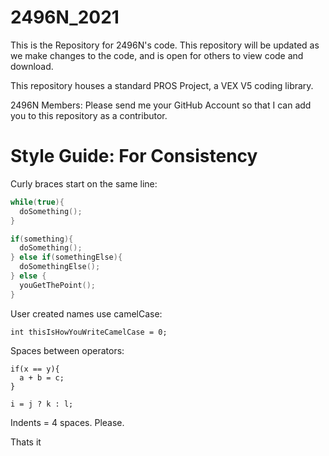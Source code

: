 # 2496N_2021

This is the Repository for 2496N's code. This repository will be updated as we make changes to the code, and is open for others to view code and download.

This repository houses a standard PROS Project, a VEX V5 coding library.

2496N Members: Please send me your GitHub Account so that I can add you to this repository as a contributor.

# Style Guide: For Consistency

Curly braces start on the same line:
```cpp
while(true){
  doSomething();
}

if(something){
  doSomething();
} else if(somethingElse){
  doSomethingElse();
} else {
  youGetThePoint();
}
```
User created names use camelCase:
```
int thisIsHowYouWriteCamelCase = 0;
```
Spaces between operators:
```
if(x == y){
  a + b = c;
}

i = j ? k : l;
```
Indents = 4 spaces. Please.

Thats it
